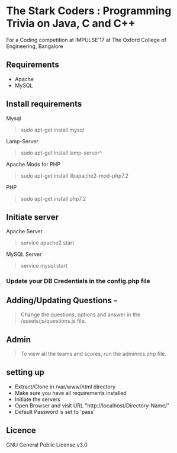 # The Stark Coders : Programming Trivia on Java, C and C++

For a Coding competition at IMPULSE'17 at The Oxford College of Engineering, Bangalore

## Requirements
 - Apache
 - MySQL

## Install requirements

Mysql
> sudo apt-get install mysql

Lamp-Server
> sudo apt-get install lamp-server^

Apache Mods for PHP
> sudo apt-get install libapache2-mod-php7.2

PHP
> sudo apt-get install php7.2

## Initiate server

Apache Server
> service apache2 start

MySQL Server
> service mysql start

### Update your DB Credentials in the config.php file

## Adding/Updating Questions -

>Change the questions, options and answer in the /assets/js/questions.js file.

## Admin

>To view all the teams and scores, run the adminres.php file.

## setting up

- Extract/Clone in /var/www/html directory
- Make sure you have all requirements installed
- Initiate the servers
- Open Browser and visit URL "http://localhost/Directory-Name/"
- Default Password is set to 'pass'

## Licence

GNU General Public License v3.0